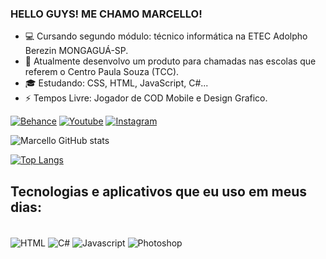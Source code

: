 ### HELLO GUYS! ME CHAMO MARCELLO!

- 💻 Cursando segundo módulo: técnico informática na ETEC Adolpho Berezin MONGAGUÁ-SP.
- 🔭 Atualmente desenvolvo um produto para chamadas nas escolas que referem o Centro Paula Souza (TCC).
- 🎓 Estudando: CSS, HTML, JavaScript, C#...
- ⚡ Tempos Livre: Jogador de COD Mobile e Design Grafico.

[![Behance](https://img.shields.io/badge/-Behance-blue?style=for-the-badge&logo=behance&logoColor=white)](https://www.behance.net/ceftworks)
[![Youtube](https://img.shields.io/badge/YouTube-FF0000?style=for-the-badge&logo=youtube&logoColor=white)](https://www.youtube.com/c/Ceftzinkkjk)
[![Instagram](https://img.shields.io/badge/Instagram-E4405F?style=for-the-badge&logo=instagram&logoColor=white)](https://www.instagram.com/m.bonadias16/)

![Marcello GitHub stats](https://github-readme-stats.vercel.app/api?username=MarcelloBonadias&show_icons=true&theme=dracula)

[![Top Langs](https://github-readme-stats.vercel.app/api/top-langs/?username=MarcelloBonadias&exclude_repo=github-readme-stats,anuraghazra.github.io)](https://github.com/MarcelloBonadias/github-readme-stats)
          
          
## Tecnologias e aplicativos que eu uso em meus dias:


<div style="display: inline_black"><br/> 
<img align="center" alt="HTML" src="https://img.shields.io/badge/HTML5-E34F26?style=for-the-badge&logo=html5&logoColor=white" />
<img align="center" alt="C#" src="https://img.shields.io/badge/C%23-239120?style=for-the-badge&logo=c-sharp&logoColor=white" />
<img align="center" alt="Javascript" src="https://img.shields.io/badge/JavaScript-F7DF1E?style=for-the-badge&logo=javascript&logoColor=black" />
<img align="center" alt="Photoshop" src="https://img.shields.io/badge/Adobe%20Photoshop-31A8FF?style=for-the-badge&logo=Adobe%20Photoshop&logoColor=black" />
</div>

